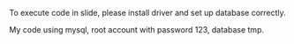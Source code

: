 To execute code in slide, please install driver and set up database correctly.

My code using mysql, root account with password 123, database tmp.
